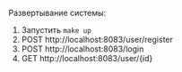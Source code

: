 Развертывание системы:

1. Запустить `make up`
2. POST http://localhost:8083/user/register
3. POST http://localhost:8083/login
4. GET http://localhost:8083/user/{id}
